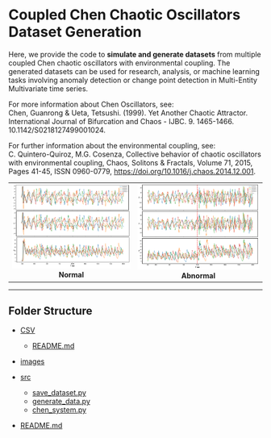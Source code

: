 # Coupled Chen Chaotic Oscillators Dataset Generation

Here, we provide the code to **simulate and generate datasets** from multiple coupled Chen chaotic oscillators with environmental coupling. The generated datasets can be used for research, analysis, or machine learning tasks involving anomaly detection or change point detection in Multi-Entity Multivariate time series.

For more information about Chen Oscillators, see:  
Chen, Guanrong & Ueta, Tetsushi. (1999). Yet Another Chaotic Attractor. International Journal of Bifurcation and Chaos - IJBC. 9. 1465-1466. 10.1142/S0218127499001024.

For further information about the environmental coupling, see:  
C. Quintero-Quiroz, M.G. Cosenza, Collective behavior of chaotic oscillators with environmental coupling, Chaos, Solitons & Fractals, Volume 71, 2015, Pages 41-45, ISSN 0960-0779, https://doi.org/10.1016/j.chaos.2014.12.001.

<table>
  <tr>
    <td align="center">
      <img src="images/chen-Normal.PNG" width="320"><br>
      <b>Normal</b>
    </td>
    <td align="center">
      <img src="images/chen-Abnormal.PNG" width="320"><br>
      <b>Abnormal</b>
    </td>
  </tr>
</table>


---
## Folder Structure
 * [CSV](./AD-Project/Dataset/ChenChaoticSystem/CSV)
   * [README.md](./CSV/README.md)
 * [images](./images)
 * [src](./AD-Project/Dataset/ChenChaoticSystem/src)
   * [save_dataset.py](./src/save_dataset.py)
   * [generate_data.py](./src/generate_data.py)
   * [chen_system.py](./src/chen_system.py)
 
 * [README.md](./)
